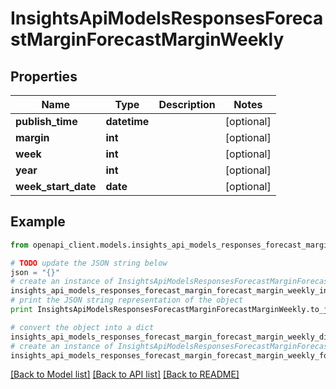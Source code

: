 # InsightsApiModelsResponsesForecastMarginForecastMarginWeekly


## Properties
Name | Type | Description | Notes
------------ | ------------- | ------------- | -------------
**publish_time** | **datetime** |  | [optional] 
**margin** | **int** |  | [optional] 
**week** | **int** |  | [optional] 
**year** | **int** |  | [optional] 
**week_start_date** | **date** |  | [optional] 

## Example

```python
from openapi_client.models.insights_api_models_responses_forecast_margin_forecast_margin_weekly import InsightsApiModelsResponsesForecastMarginForecastMarginWeekly

# TODO update the JSON string below
json = "{}"
# create an instance of InsightsApiModelsResponsesForecastMarginForecastMarginWeekly from a JSON string
insights_api_models_responses_forecast_margin_forecast_margin_weekly_instance = InsightsApiModelsResponsesForecastMarginForecastMarginWeekly.from_json(json)
# print the JSON string representation of the object
print InsightsApiModelsResponsesForecastMarginForecastMarginWeekly.to_json()

# convert the object into a dict
insights_api_models_responses_forecast_margin_forecast_margin_weekly_dict = insights_api_models_responses_forecast_margin_forecast_margin_weekly_instance.to_dict()
# create an instance of InsightsApiModelsResponsesForecastMarginForecastMarginWeekly from a dict
insights_api_models_responses_forecast_margin_forecast_margin_weekly_form_dict = insights_api_models_responses_forecast_margin_forecast_margin_weekly.from_dict(insights_api_models_responses_forecast_margin_forecast_margin_weekly_dict)
```
[[Back to Model list]](../README.md#documentation-for-models) [[Back to API list]](../README.md#documentation-for-api-endpoints) [[Back to README]](../README.md)


